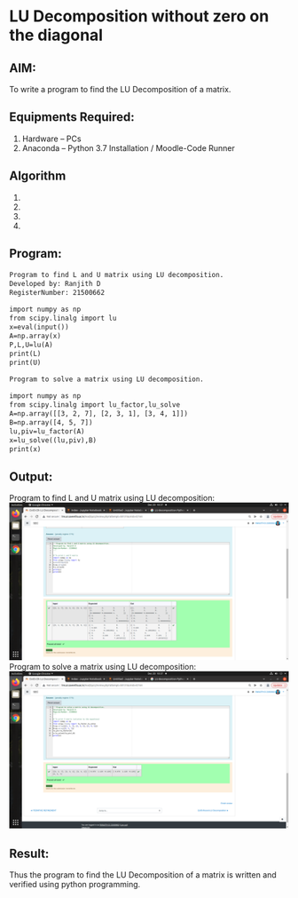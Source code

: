 # LU Decomposition without zero on the diagonal

## AIM:
To write a program to find the LU Decomposition of a matrix.

## Equipments Required:
1. Hardware – PCs
2. Anaconda – Python 3.7 Installation / Moodle-Code Runner

## Algorithm
1. 
2. 
3. 
4. 

## Program:
```
Program to find L and U matrix using LU decomposition.
Developed by: Ranjith D
RegisterNumber: 21500662
```
~~~
import numpy as np
from scipy.linalg import lu
x=eval(input())
A=np.array(x)
P,L,U=lu(A)
print(L)
print(U)
~~~
```
Program to solve a matrix using LU decomposition.

```
~~~
import numpy as np
from scipy.linalg import lu_factor,lu_solve
A=np.array([[3, 2, 7], [2, 3, 1], [3, 4, 1]])
B=np.array([4, 5, 7])
lu,piv=lu_factor(A)
x=lu_solve((lu,piv),B)
print(x)
~~~
## Output:
Program to find L and U matrix using LU decomposition:
![lu decomposition](https://github.com/RanjithD18/LU-Decomposition/blob/main/Screenshot%20from%202021-12-20%2010-37-18.png?raw=true)
Program to solve a matrix using LU decomposition:
![lu decomposition](https://github.com/RanjithD18/LU-Decomposition/blob/main/Screenshot%20from%202021-12-20%2010-37-28.png?raw=true)
## Result:
Thus the program to find the LU Decomposition of a matrix is written and verified using python programming.

